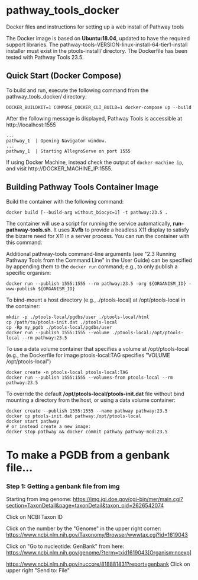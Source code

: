 # pathway_tools_docker
Docker files and instructions for setting up a web install of Pathway tools

The Docker image is based on **Ubuntu:18.04**, updated to have the required support libraries.
The pathway-tools-VERSION-linux-install-64-tier1-install installer must exist in the ptools-install/ directory.
The Dockerfile has been tested with Pathway Tools 23.5.

## Quick Start (Docker Compose)

To build and run, execute the following command from the pathway_tools_docker/ directory:

```
DOCKER_BUILDKIT=1 COMPOSE_DOCKER_CLI_BUILD=1 docker-compose up --build
```

After the following message is displayed, Pathway Tools is accessible at http://localhost:1555

```
...
pathway_1  | Opening Navigator window.
...
pathway_1  | Starting AllegroServe on port 1555
```

If using Docker Machine, instead check the output of `docker-machine ip`, and visit http://DOCKER_MACHINE_IP:1555.

## Building Pathway Tools Container Image

Build the container with the following command:

```
docker build [--build-arg without_biocyc=1] -t pathway:23.5 .
```

The container will use a script for running the service automatically, **run-pathway-tools.sh**. It uses **Xvfb** to provide a headless X11 display to satisfy the bizarre need for X11 in a server process. You can run the container with this command:

Additional pathway-tools command-line arguments (see "2.3 Running Pathway Tools from the Command Line" in the User Guide) can be specified by appending them to the `docker run` command; e.g., to only publish a specific organism:

```
docker run --publish 1555:1555 --rm pathway:23.5 -org ${ORGANISM_ID} -www-publish ${ORGANISM_ID}
```

To bind-mount a host directory (e.g., ./ptools-local) at /opt/ptools-local in the container:

```
mkdir -p ./ptools-local/pgdbs/user ./ptools-local/html
cp /path/to/ptools-init.dat ./ptools-local
cp -Rp my_pgdb ./ptools-local/pgdbs/user
docker run --publish 1555:1555 --volume ./ptools-local:/opt/ptools-local --rm pathway:23.5
```
To use a data volume container that specifies a volume at /opt/ptools-local (e.g., the Dockerfile for image ptools-local:TAG specifies "VOLUME /opt/ptools-local")

```
docker create -n ptools-local ptools-local:TAG
docker run --publish 1555:1555 --volumes-from ptools-local --rm pathway:23.5
```

To override the default **/opt/ptools-local/ptools-init.dat** file without bind mounting a directory from the host, or using a data volume container:

```
docker create --publish 1555:1555 --name pathway pathway:23.5
docker cp ptools-init.dat pathway:/opt/ptools-local
docker start pathway
# or instead create a new image:
docker stop pathway && docker commit pathway pathway-mod:23.5
```

# To make a PGDB from a genbank file...

### Step 1: Getting a genbank file from img

Starting from img genome:
https://img.jgi.doe.gov/cgi-bin/mer/main.cgi?section=TaxonDetail&page=taxonDetail&taxon_oid=2626542074

Click on NCBI Taxon ID

Click on the number by the "Genome" in the upper right corner: https://www.ncbi.nlm.nih.gov/Taxonomy/Browser/wwwtax.cgi?id=1619043

Click on "Go to nucleotide: GenBank" from here: https://www.ncbi.nlm.nih.gov/genome/?term=txid1619043[Organism:noexp]

https://www.ncbi.nlm.nih.gov/nuccore/818881831?report=genbank
Click on upper right "Send to: File"
